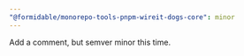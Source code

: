 ```yaml
---
"@formidable/monorepo-tools-pnpm-wireit-dogs-core": minor
---
```


Add a comment, but semver minor this time.
